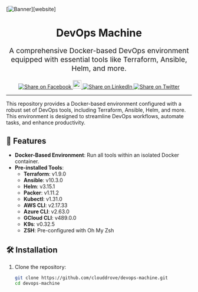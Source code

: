 <!-- This file was automatically generated by the `geine`. Make all changes to `README.yaml` and run `make readme` to rebuild this file. -->
[![Banner](https://github.com/clouddrove/terraform-module-template/assets/119565952/67a8a1af-2eb7-40b7-ae07-c94cde9ce062)][website]
<h1 align="center">
    DevOps Machine
</h1>

<p align="center" style="font-size: 1.2rem;">
    A comprehensive Docker-based DevOps environment equipped with essential tools like Terraform, Ansible, Helm, and more.
</p>

<p align="center">
<a href='https://facebook.com/sharer/sharer.php?u=https://github.com/clouddrove/devops-machine'>
  <img title="Share on Facebook" src="https://user-images.githubusercontent.com/50652676/62817743-4f64cb80-bb59-11e9-90c7-b057252ded50.png" />
</a>
<a href='https://www.instagram.com/cloud_drove?igsh=cHJqaDY3bGtnYmh3' title="Follow On Instagram">
  <img src="https://github.com/gauravghongde/social-icons/blob/master/SVG/Color/Instagram.svg" width="23" height="23" />
</a>
<a href='https://www.linkedin.com/shareArticle?mini=true&title=devops-machine&url=https://github.com/clouddrove/devops-machine'>
  <img title="Share on LinkedIn" src="https://user-images.githubusercontent.com/50652676/62817742-4e339e80-bb59-11e9-87b9-a1f68cae1049.png" />
</a>
<a href='https://twitter.com/intent/tweet/?text=devops-machine&url=https://github.com/clouddrove/devops-machine'>
  <img title="Share on Twitter" src="https://user-images.githubusercontent.com/50652676/62817740-4c69db00-bb59-11e9-8a79-3580fbbf6d5c.png" />
</a>
</p>

---

This repository provides a Docker-based environment configured with a robust set of DevOps tools, including Terraform, Ansible, Helm, and more. This environment is designed to streamline DevOps workflows, automate tasks, and enhance productivity.

## 🚀 Features

- **Docker-Based Environment**: Run all tools within an isolated Docker container.
- **Pre-installed Tools**:
  - **Terraform**: v1.9.0
  - **Ansible**: v10.3.0
  - **Helm**: v3.15.1
  - **Packer**: v1.11.2
  - **Kubectl**: v1.31.0
  - **AWS CLI**: v2.17.33
  - **Azure CLI**: v2.63.0
  - **GCloud CLI**: v489.0.0
  - **K9s**: v0.32.5
  - **ZSH**: Pre-configured with Oh My Zsh

## 🛠 Installation

1. Clone the repository:
   ```bash
   git clone https://github.com/clouddrove/devops-machine.git
   cd devops-machine
